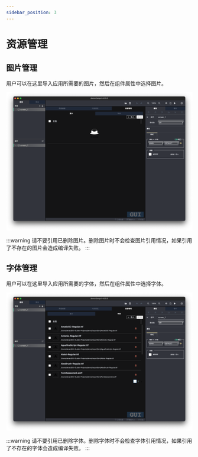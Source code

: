 ```yaml
---
sidebar_position: 3
---
```



# 资源管理

## **图片管理**

用户可以在这里导入应用所需要的图片，然后在组件属性中选择图片。

![图片资源](/img/anyui-resource-image.svg)

:::warning
请不要引用已删除图片。删除图片时不会检查图片引用情况，如果引用了不存在的图片会造成编译失败。
:::

## **字体管理**

用户可以在这里导入应用所需要的字体，然后在组件属性中选择字体。

![字体资源](/img/anyui-resource-fonts.svg)

:::warning
请不要引用已删除字体。删除字体时不会检查字体引用情况，如果引用了不存在的字体会造成编译失败。
:::
